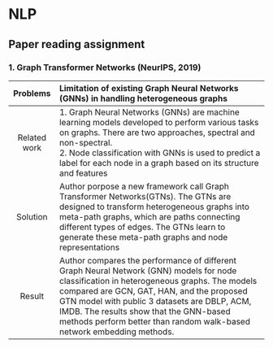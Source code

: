 # NLP
## Paper reading assignment
### 1. Graph Transformer Networks (NeurIPS, 2019)
|Problems| Limitation of existing Graph Neural Networks (GNNs) in handling heterogeneous graphs  |
|:------:|:-----|
|Related work| 1. Graph Neural Networks (GNNs) are machine learning models developed to perform various tasks on graphs. There are two approaches, spectral and non-spectral.<br> 2. Node classification with GNNs is used to predict a label for each node in a graph based on its structure and features  |
|Solution| Author porpose a new framework call Graph Transformer Networks(GTNs). The GTNs are designed to transform heterogeneous graphs into meta-path graphs, which are paths connecting different types of edges. The GTNs learn to generate these meta-path graphs and node representations |
|Result|Author compares the performance of different Graph Neural Network (GNN) models for node classification in heterogeneous graphs. The models compared are GCN, GAT, HAN, and the proposed GTN model with public 3 datasets are DBLP, ACM, IMDB. The results show that the GNN-based methods perform better than random walk-based network embedding methods.|
